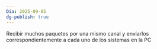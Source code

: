 ```yaml
---
Dia: 2025-09-05
dg-publish: true
---
```

Recibir muchos paquetes por una mismo canal y enviarlos correspondientemente a cada uno de los sistemas en la PC